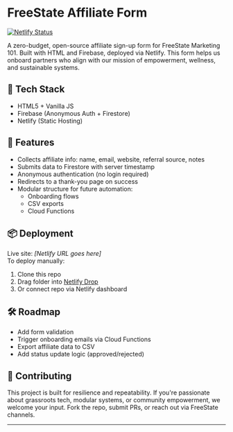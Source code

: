 # FreeState Affiliate Form

[![Netlify Status](https://api.netlify.com/api/v1/badges/3e6e3e4e-6b2e-4b7f-9b8e-5c8b3e9e6c3f/deploy-status)](https://app.netlify.com/sites/freestate-affiliate-form/deploys)

A zero-budget, open-source affiliate sign-up form for FreeState Marketing 101. Built with HTML and Firebase, deployed via Netlify. This form helps us onboard partners who align with our mission of empowerment, wellness, and sustainable systems.

## 🔧 Tech Stack
- HTML5 + Vanilla JS
- Firebase (Anonymous Auth + Firestore)
- Netlify (Static Hosting)

## 🚀 Features

- Collects affiliate info: name, email, website, referral source, notes
- Submits data to Firestore with server timestamp
- Anonymous authentication (no login required)
- Redirects to a thank-you page on success
- Modular structure for future automation:
  - Onboarding flows
  - CSV exports
  - Cloud Functions


## 📦 Deployment
Live site: _[Netlify URL goes here]_  
To deploy manually:
1. Clone this repo
2. Drag folder into [Netlify Drop](https://app.netlify.com/drop)
3. Or connect repo via Netlify dashboard

## 🛠️ Roadmap
- Add form validation
- Trigger onboarding emails via Cloud Functions
- Export affiliate data to CSV
- Add status update logic (approved/rejected)

## 🤝 Contributing
This project is built for resilience and repeatability. If you're passionate about grassroots tech, modular systems, or community empowerment, we welcome your input. Fork the repo, submit PRs, or reach out via FreeState channels.

---

